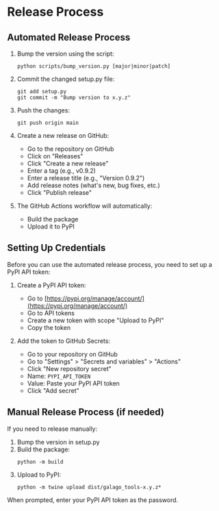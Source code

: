 # Release Process

## Automated Release Process

1. Bump the version using the script:
   ```
   python scripts/bump_version.py [major|minor|patch]
   ```

2. Commit the changed setup.py file:
   ```
   git add setup.py
   git commit -m "Bump version to x.y.z"
   ```

3. Push the changes:
   ```
   git push origin main
   ```

4. Create a new release on GitHub:
   - Go to the repository on GitHub
   - Click on "Releases"
   - Click "Create a new release"
   - Enter a tag (e.g., v0.9.2)
   - Enter a release title (e.g., "Version 0.9.2")
   - Add release notes (what's new, bug fixes, etc.)
   - Click "Publish release"

5. The GitHub Actions workflow will automatically:
   - Build the package
   - Upload it to PyPI

## Setting Up Credentials

Before you can use the automated release process, you need to set up a PyPI API token:

1. Create a PyPI API token:
   - Go to [https://pypi.org/manage/account/](https://pypi.org/manage/account/)
   - Go to API tokens
   - Create a new token with scope "Upload to PyPI"
   - Copy the token

2. Add the token to GitHub Secrets:
   - Go to your repository on GitHub
   - Go to "Settings" > "Secrets and variables" > "Actions"
   - Click "New repository secret"
   - Name: `PYPI_API_TOKEN`
   - Value: Paste your PyPI API token
   - Click "Add secret"

## Manual Release Process (if needed)

If you need to release manually:

1. Bump the version in setup.py
2. Build the package:
   ```
   python -m build
   ```
3. Upload to PyPI:
   ```
   python -m twine upload dist/galago_tools-x.y.z*
   ```

When prompted, enter your PyPI API token as the password. 
